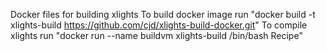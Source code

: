 Docker files for building xlights
To build docker image run "docker build -t xlights-build https://github.com/cjd/xlights-build-docker.git"
To compile xlights run "docker run --name buildvm xlights-build /bin/bash Recipe"

